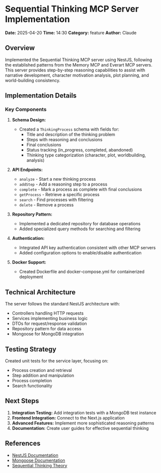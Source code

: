 # Sequential Thinking MCP Server Implementation

**Date:** 2025-04-20
**Time:** 14:30
**Category:** feature
**Author:** Claude

## Overview

Implemented the Sequential Thinking MCP server using NestJS, following the established patterns from the Memory MCP and Everart MCP servers. This server provides step-by-step reasoning capabilities to assist with narrative development, character motivation analysis, plot planning, and world-building consistency.

## Implementation Details

### Key Components

1. **Schema Design:**
   - Created a `ThinkingProcess` schema with fields for:
     - Title and description of the thinking problem
     - Steps with reasoning and conclusions
     - Final conclusions
     - Status tracking (in_progress, completed, abandoned)
     - Thinking type categorization (character, plot, worldbuilding, analysis)

2. **API Endpoints:**
   - `analyze` - Start a new thinking process
   - `addStep` - Add a reasoning step to a process
   - `complete` - Mark a process as complete with final conclusions
   - `getProcess` - Retrieve a specific process
   - `search` - Find processes with filtering
   - `delete` - Remove a process

3. **Repository Pattern:**
   - Implemented a dedicated repository for database operations
   - Added specialized query methods for searching and filtering

4. **Authentication:**
   - Integrated API key authentication consistent with other MCP servers
   - Added configuration options to enable/disable authentication

5. **Docker Support:**
   - Created Dockerfile and docker-compose.yml for containerized deployment

## Technical Architecture

The server follows the standard NestJS architecture with:

- Controllers handling HTTP requests
- Services implementing business logic
- DTOs for request/response validation
- Repository pattern for data access
- Mongoose for MongoDB integration

## Testing Strategy

Created unit tests for the service layer, focusing on:
- Process creation and retrieval
- Step addition and manipulation
- Process completion
- Search functionality

## Next Steps

1. **Integration Testing:** Add integration tests with a MongoDB test instance
2. **Frontend Integration:** Connect to the Next.js application
3. **Advanced Features:** Implement more sophisticated reasoning patterns
4. **Documentation:** Create user guides for effective sequential thinking

## References

- [NestJS Documentation](https://docs.nestjs.com/)
- [Mongoose Documentation](https://mongoosejs.com/docs/)
- [Sequential Thinking Theory](https://en.wikipedia.org/wiki/System_1_and_System_2_thinking)
